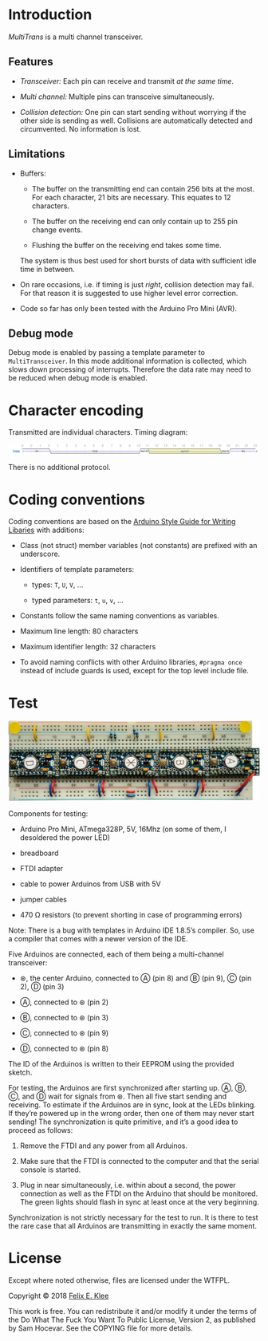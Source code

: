Introduction
============

*MultiTrans* is a multi channel transceiver.

Features
--------

  * *Transceiver:* Each pin can receive and transmit *at the same time*.

  * *Multi channel:* Multiple pins can transceive simultaneously.

  * *Collision detection:* One pin can start sending without worrying if the
    other side is sending as well. Collisions are automatically detected and
    circumvented. No information is lost.


Limitations
-----------

  * Buffers:

      + The buffer on the transmitting end can contain 256 bits at the most. For
        each character, 21 bits are necessary. This equates to 12 characters.

      + The buffer on the receiving end can only contain up to 255 pin change
        events.

      + Flushing the buffer on the receiving end takes some time.

    The system is thus best used for short bursts of data with sufficient idle
    time in between.

  * On rare occasions, i.e. if timing is just *right*, collision detection may
    fail. For that reason it is suggested to use higher level error correction.
    
  * Code so far has only been tested with the Arduino Pro Mini (AVR).


Debug mode
----------

Debug mode is enabled by passing a template parameter to `MultiTransceiver`. In
this mode additional information is collected, which slows down processing of
interrupts. Therefore the data rate may need to be reduced when debug mode is
enabled.


Character encoding
==================

Transmitted are individual characters. Timing diagram:

![WaveDrom timing diagram](character_encoding/wavedrom.svg)

There is no additional protocol.


Coding conventions
==================

Coding conventions are based on the [Arduino Style Guide for Writing
Libaries][1] with additions:

  * Class (not struct) member variables (not constants) are prefixed with an
    underscore.

  * Identifiers of template parameters:

      + types: `T`, `U`, `V`, …

      + typed parameters: `t`, `u`, `v`, …

  * Constants follow the same naming conventions as variables.

  * Maximum line length: 80 characters

  * Maximum identifier length: 32 characters

  * To avoid naming conflicts with other Arduino libraries, `#pragma once`
    instead of include guards is used, except for the top level include file.


Test
====

![Board](board.png)

Components for testing:

  * Arduino Pro Mini, ATmega328P, 5V, 16Mhz (on some of them, I desoldered the
    power LED)

  * breadboard

  * FTDI adapter

  * cable to power Arduinos from USB with 5V

  * jumper cables

  * 470 Ω resistors (to prevent shorting in case of programming errors)

Note: There is a bug with templates in Arduino IDE 1.8.5’s compiler. So, use a
compiler that comes with a newer version of the IDE.

Five Arduinos are connected, each of them being a multi-channel transceiver:

  * ⊛, the center Arduino, connected to Ⓐ (pin 8) and Ⓑ (pin 9), Ⓒ (pin 2), Ⓓ
    (pin 3)

  * Ⓐ, connected to ⊛ (pin 2)

  * Ⓑ, connected to ⊛ (pin 3)

  * Ⓒ, connected to ⊛ (pin 9)

  * Ⓓ, connected to ⊛ (pin 8)

The ID of the Arduinos is written to their EEPROM using the provided sketch.

For testing, the Arduinos are first synchronized after starting up. Ⓐ, Ⓑ, Ⓒ, and
Ⓓ wait for signals from ⊛. Then all five start sending and receiving. To
estimate if the Arduinos are in sync, look at the LEDs blinking. If they’re
powered up in the wrong order, then one of them may never start sending! The
synchronization is quite primitive, and it’s a good idea to proceed as follows:

 1. Remove the FTDI and any power from all Arduinos.

 2. Make sure that the FTDI is connected to the computer and that the serial
    console is started.

 3. Plug in near simultaneously, i.e. within about a second, the power
    connection as well as the FTDI on the Arduino that should be monitored. The
    green lights should flash in sync at least once at the very beginning.

Synchronization is not strictly necessary for the test to run. It is there to
test the rare case that all Arduinos are transmitting in exactly the same
moment.


License
=======

Except where noted otherwise, files are licensed under the WTFPL.

Copyright © 2018 [Felix E. Klee](felix.klee@inka.de)

This work is free. You can redistribute it and/or modify it under the terms of
the Do What The Fuck You Want To Public License, Version 2, as published by Sam
Hocevar. See the COPYING file for more details.

[1]: https://www.arduino.cc/en/Reference/APIStyleGuide

